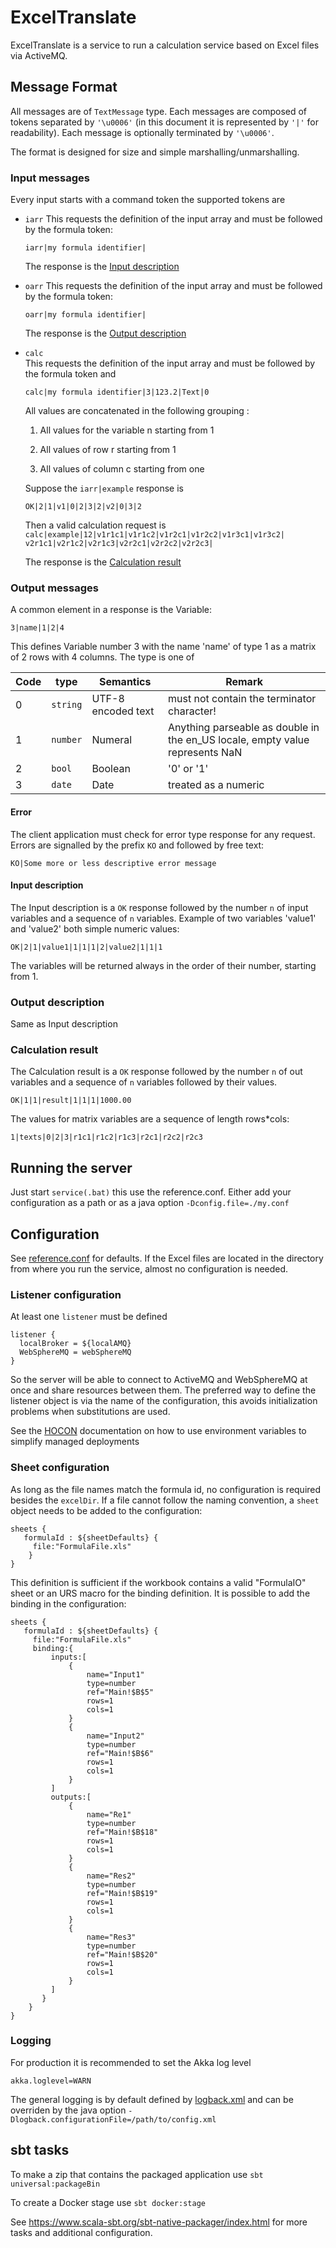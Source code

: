 # ExcelTranslate

ExcelTranslate is a service to run a calculation service based on Excel files via ActiveMQ.

## Message Format
All messages are of `TextMessage` type. Each messages are composed of tokens separated by `'\u0006'` (in this document it is represented by `'|'` for readability).
Each message is optionally terminated by `'\u0006'`.

The format is designed for size and simple marshalling/unmarshalling.
### Input messages
Every input starts with a command token the supported tokens are 
* `iarr`
   This requests the definition of the input array and must be followed by the formula token:
   
   `iarr|my formula identifier|`
   
   The response is the [Input description](#input-description)
* `oarr`
  This requests the definition of the input array and must be followed by the formula token:
     
     `oarr|my formula identifier|`
     
     The response is the [Output description](#output-description)    
* `calc`  
    This requests the definition of the input array and must be followed by the formula token and

    `calc|my formula identifier|3|123.2|Text|0`
    
    All values are concatenated in the following grouping :
    
    1. All values for the variable n starting from 1 
    
    2. All values of row r starting from 1
    3. All values of column c starting from one
    
    Suppose the `iarr|example` response is
    
    `OK|2|1|v1|0|2|3|2|v2|0|3|2`
    
    Then a valid calculation request is 
    `calc|example|12|v1r1c1|v1r1c2|v1r2c1|v1r2c2|v1r3c1|v1r3c2|
    v2r1c1|v2r1c2|v2r1c3|v2r2c1|v2r2c2|v2r2c3|`
    
    The response is the [Calculation result](#calculation-result)    

### Output messages

A common element in a response is the Variable:

`3|name|1|2|4`

This defines Variable number 3 with the name 'name' of type 1 as a matrix of 2 rows with 4 columns.
The type is one of

|Code|type|Semantics|Remark|
|---|---|---|---| 
|0|`string`|UTF-8 encoded text|must not contain the terminator character!|
|1|`number`|Numeral|Anything parseable as double in the en_US locale, empty value represents NaN|
|2|`bool`|Boolean|'0' or '1' |
|3|`date`|Date|treated as a numeric|

#### Error
The client application must check for error type response for any request. Errors are signalled by the prefix `KO` and followed by free text:

    KO|Some more or less descriptive error message
#### Input description
The Input description is a `OK` response followed by the number `n` of input variables and a sequence of `n` variables.
Example of two variables 'value1' and 'value2' both simple numeric values:

`OK|2|1|value1|1|1|1|2|value2|1|1|1`

The variables will be returned always in the order of their number, starting from 1.

### Output description
Same as Input description
### Calculation result
The Calculation result is a `OK` response followed by the number `n` of out variables and a sequence of `n` variables followed by their values.
    
    OK|1|1|result|1|1|1|1000.00
    
The values for matrix variables are a sequence of length rows*cols:
    
    1|texts|0|2|3|r1c1|r1c2|r1c3|r2c1|r2c2|r2c3    
    
## Running the server
Just start `service(.bat)` this use the reference.conf.
Either add your configuration as a path or as a java option `-Dconfig.file=./my.conf`

     
## Configuration 
See [reference.conf](src/main/resources/reference.conf) for defaults.
If the Excel files are located in the directory from where you run the service, almost no configuration is needed. 

### Listener configuration
At least one `listener` must be defined

```` 
listener {
  localBroker = ${localAMQ}
  WebSphereMQ = webSphereMQ
}
````

So the server will be able to connect to ActiveMQ and WebSphereMQ at once and share resources between them. The preferred way to define the listener object is via the name of the
configuration, this avoids initialization problems when substitutions are used.

See the [HOCON](https://github.com/lightbend/config#optional-system-or-env-variable-overrides) documentation on how to use environment variables to simplify managed deployments
### Sheet configuration
As long as the file names match the formula id, no configuration is required besides the `excelDir`.
If a file cannot follow the naming convention, a `sheet` object needs to be added to the configuration:

```
sheets {
   formulaId : ${sheetDefaults} {
     file:"FormulaFile.xls"
    }
}
```

This definition is sufficient if the workbook contains a valid "FormulaIO" sheet or an URS macro for the binding definition.
It is possible to add the binding in the configuration:

```
sheets {
   formulaId : ${sheetDefaults} {
     file:"FormulaFile.xls"
     binding:{
         inputs:[
             {
                 name="Input1"
                 type=number
                 ref="Main!$B$5"
                 rows=1
                 cols=1
             }
             {
                 name="Input2"
                 type=number
                 ref="Main!$B$6"
                 rows=1
                 cols=1
             }
         ]
         outputs:[
             {
                 name="Re1"
                 type=number
                 ref="Main!$B$18"
                 rows=1
                 cols=1
             }
             {
                 name="Res2"
                 type=number
                 ref="Main!$B$19"
                 rows=1
                 cols=1
             }
             {
                 name="Res3"
                 type=number
                 ref="Main!$B$20"
                 rows=1
                 cols=1
             }
         ]
       }
    }
}
```
 
### Logging
For production it is recommended to set the Akka log level

`akka.loglevel=WARN` 

The general logging is by default defined by [logback.xml](src/main/resources/logback.xml) and can be overriden by the java option `-Dlogback.configurationFile=/path/to/config.xml`

## sbt tasks

To make a zip that contains the packaged application use `sbt universal:packageBin`

To create a Docker stage use `sbt docker:stage`

See <https://www.scala-sbt.org/sbt-native-packager/index.html> for more tasks and additional configuration.
